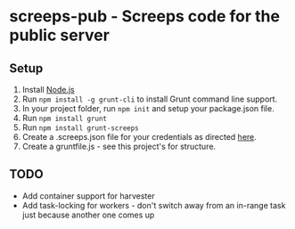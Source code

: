 # screeps-pub - Screeps code for the public server

## Setup

1. Install [Node.js](https://nodejs.org/en/)
2. Run `npm install -g grunt-cli` to install Grunt command line support.
3. In your project folder, run `npm init` and setup your package.json file.
4. Run `npm install grunt`
5. Run `npm install grunt-screeps`
6. Create a .screeps.json file for your credentials as directed [here](https://docs.screeps.com/contributed/advanced_grunt.html).
7. Create a gruntfile.js - see this project's for structure.

## TODO

- Add container support for harvester
- Add task-locking for workers - don't switch away from an in-range task just because another one comes up
